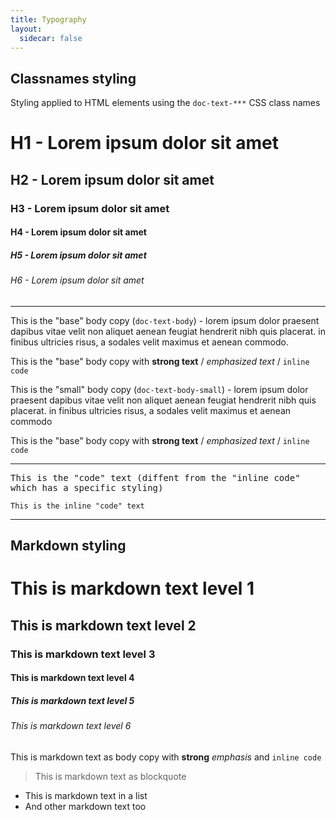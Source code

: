 ```yaml
---
title: Typography
layout:
  sidecar: false
---
```



## Classnames styling

Styling applied to HTML elements using the `doc-text-***` CSS class names

<h1 class="doc-text-h1">H1 - Lorem ipsum dolor sit amet</h1>
<h2 class="doc-text-h2">H2 - Lorem ipsum dolor sit amet</h2>
<h3 class="doc-text-h3">H3 - Lorem ipsum dolor sit amet</h3>
<h4 class="doc-text-h4">H4 - Lorem ipsum dolor sit amet</h4>
<h5 class="doc-text-h5">H5 - Lorem ipsum dolor sit amet</h5>
<h6 class="doc-text-h6">H6 - Lorem ipsum dolor sit amet</h6>

---

<p class="doc-text-body">This is the "base" body copy (<code>doc-text-body</code>) - lorem ipsum dolor praesent dapibus vitae velit non aliquet aenean feugiat hendrerit nibh quis placerat. in finibus ultricies risus, a sodales velit maximus et aenean commodo.</p>
<p class="doc-text-body">This is the "base" body copy with <strong>strong text</strong> / <em>emphasized text</em> / <code>inline code</code></p>

<p class="doc-text-body-small">This is the "small" body copy (<code>doc-text-body-small</code>) - lorem ipsum dolor praesent dapibus vitae velit non aliquet aenean feugiat hendrerit nibh quis placerat. in finibus ultricies risus, a sodales velit maximus et aenean commodo</p>
<p class="doc-text-body-small">This is the "base" body copy with <strong>strong text</strong> / <em>emphasized text</em> / <code>inline code</code></p>

---

<kbd class="doc-text-code">This is the "code" text (diffent from the "inline code" which has a specific styling)</kbd>

<code class="doc-text-code">This is the inline "code" text</code>

---

## Markdown styling

# This is markdown text level 1
## This is markdown text level 2
### This is markdown text level 3
#### This is markdown text level 4
##### This is markdown text level 5
###### This is markdown text level 6

This is markdown text as body copy with **strong** _emphasis_ and `inline code`

> This is markdown text as blockquote

- This is markdown text in a list
- And other markdown text too

